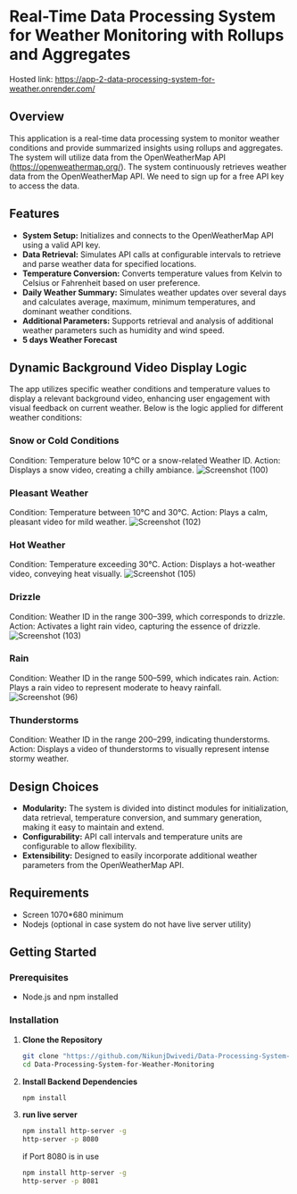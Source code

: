 ﻿#  Real-Time Data Processing System for Weather Monitoring with Rollups and Aggregates

Hosted link: https://app-2-data-processing-system-for-weather.onrender.com/


## Overview

This application is a real-time data processing system to monitor weather conditions and provide summarized insights using rollups and aggregates. The system will utilize data from the OpenWeatherMap API (https://openweathermap.org/). The system continuously retrieves weather data from the OpenWeatherMap API. We need to sign up for a free API key to access the data.

## Features

- **System Setup:** Initializes and connects to the OpenWeatherMap API using a valid API key.
- **Data Retrieval:** Simulates API calls at configurable intervals to retrieve and parse weather data for specified locations.
- **Temperature Conversion:** Converts temperature values from Kelvin to Celsius or Fahrenheit based on user preference.
- **Daily Weather Summary:** Simulates weather updates over several days and calculates average, maximum, minimum temperatures, and dominant weather conditions.
- **Additional Parameters:** Supports retrieval and analysis of additional weather parameters such as humidity and wind speed.
- **5 days Weather Forecast**

## Dynamic Background Video Display Logic
The app utilizes specific weather conditions and temperature values to display a relevant background video, enhancing user engagement with visual feedback on current weather. Below is the logic applied for different weather conditions:

### Snow or Cold Conditions
Condition: Temperature below 10°C or a snow-related Weather ID.
Action: Displays a snow video, creating a chilly ambiance.
![Screenshot (100)](https://github.com/user-attachments/assets/6d801b61-e190-4ac6-b992-ad3ad419dfc8)

### Pleasant Weather
Condition: Temperature between 10°C and 30°C.
Action: Plays a calm, pleasant video for mild weather.
![Screenshot (102)](https://github.com/user-attachments/assets/ef95cbe0-eaae-4e63-b515-ec1c9ca8e36e)

### Hot Weather
Condition: Temperature exceeding 30°C.
Action: Displays a hot-weather video, conveying heat visually.
![Screenshot (105)](https://github.com/user-attachments/assets/14e535d3-444b-4c65-baf1-595739840f88)

### Drizzle
Condition: Weather ID in the range 300–399, which corresponds to drizzle.
Action: Activates a light rain video, capturing the essence of drizzle.
![Screenshot (103)](https://github.com/user-attachments/assets/4a00e4e4-d754-438d-8cc1-283214745a80)

### Rain
Condition: Weather ID in the range 500–599, which indicates rain.
Action: Plays a rain video to represent moderate to heavy rainfall.
![Screenshot (96)](https://github.com/user-attachments/assets/ff10b52f-bdb8-405f-84eb-6b06454f2704)

### Thunderstorms
Condition: Weather ID in the range 200–299, indicating thunderstorms.
Action: Displays a video of thunderstorms to visually represent intense stormy weather.


## Design Choices

- **Modularity:** The system is divided into distinct modules for initialization, data retrieval, temperature conversion, and summary generation, making it easy to maintain and extend.
- **Configurability:** API call intervals and temperature units are configurable to allow flexibility.
- **Extensibility:** Designed to easily incorporate additional weather parameters from the OpenWeatherMap API.

## Requirements
- Screen 1070*680 minimum
- Nodejs (optional in case system do not have live server utility)

## Getting Started

### Prerequisites

- Node.js and npm installed

### Installation

1. **Clone the Repository**
   ```bash
   git clone "https://github.com/NikunjDwivedi/Data-Processing-System-for-Weather-Monitoring.git"
   cd Data-Processing-System-for-Weather-Monitoring
   ```

2. **Install Backend Dependencies**

   ```bash
   npm install
   
   ```
3. **run live server**

   ```bash
   npm install http-server -g
   http-server -p 8080
   ```
   if Port 8080 is in use
   ```bash
   npm install http-server -g
   http-server -p 8081
   ```

